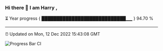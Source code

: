 ### Hi there 👋 I am Harry , 

⏳ Year progress { ████████████████████████████▁▁ } 94.70 %

---

⏰ Updated on Mon, 12 Dec 2022 15:43:08 GMT

![Progress Bar CI](https://github.com/duykhang68/duykhang68/workflows/Progress%20Bar%20CI/badge.svg)
